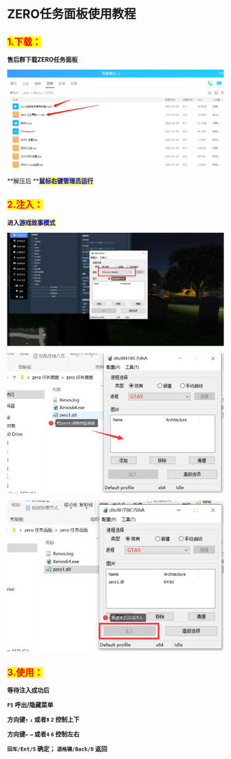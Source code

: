 # ZERO任务面板使用教程

## <mark style="color:red;">1.</mark><mark style="color:red;">**下载：**</mark>

**售后群下载ZERO任务面板**

![售后群也有视频教程，更加方便](<../../.gitbook/assets/image (14) (1) (1) (1) (1) (1) (1) (1) (1).png>)

\*\*解压后 \*\*<mark style="color:blue;">**鼠标右键管理员运行**</mark>

## <mark style="color:red;">**2.注入：**</mark>

**进入**<mark style="color:blue;">**游戏故事模式**</mark>

![](<../../.gitbook/assets/image (12) (1) (1) (1) (1) (1).png>)

![](<../../.gitbook/assets/image (7) (1) (1) (1) (1) (1).png>)

![](<../../.gitbook/assets/image (18) (1) (1) (1) (1) (1) (1) (1) (1) (1) (1) (1).png>)

## <mark style="color:red;">**3.使用：**</mark>

**等待注入成功后**

**`F5` 呼出/隐藏菜单**

**方向键`↑`  `↓` 或者`8`  `2` 控制上下**

**方向键`←`  `→` 或者`4`  `6` 控制左右**

**`回车/Ent/5` 确定； `退格键/Back/0` 返回**
